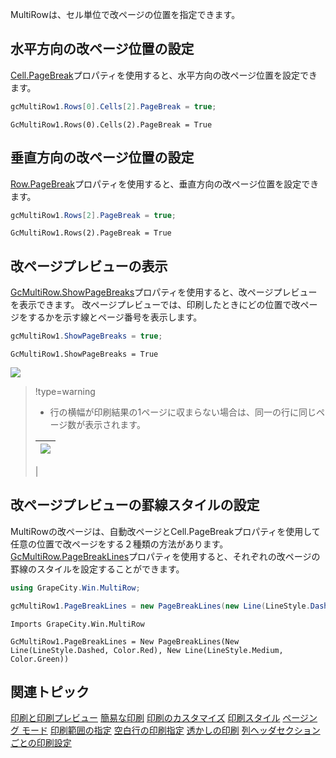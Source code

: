 MultiRowは、セル単位で改ページの位置を指定できます。

## 水平方向の改ページ位置の設定

[Cell.PageBreak](gcdocsite__documentlink?toc-item-id=96ddf57c-5264-4ed7-8c64-8693b390e566)プロパティを使用すると、水平方向の改ページ位置を設定できます。
```csharp
gcMultiRow1.Rows[0].Cells[2].PageBreak = true;
```

```vbnet
GcMultiRow1.Rows(0).Cells(2).PageBreak = True
```

## 垂直方向の改ページ位置の設定

[Row.PageBreak](gcdocsite__documentlink?toc-item-id=39d7b8d5-679f-446e-8585-2b1e64016769)プロパティを使用すると、垂直方向の改ページ位置を設定できます。
```csharp
gcMultiRow1.Rows[2].PageBreak = true;
```

```vbnet
GcMultiRow1.Rows(2).PageBreak = True
```

## 改ページプレビューの表示

[GcMultiRow.ShowPageBreaks](gcdocsite__documentlink?toc-item-id=28118628-a804-48a9-8a11-a32da1224268)プロパティを使用すると、改ページプレビューを表示できます。
改ページプレビューでは、印刷したときにどの位置で改ページをするかを示す線とページ番号を表示します。
```csharp
gcMultiRow1.ShowPageBreaks = true;
```

```vbnet
GcMultiRow1.ShowPageBreaks = True
```

![](/DOCUMENT_SITE_LINK_PREFIX_HERE/document-site-files/images/f148c511-6e98-4b55-9904-150a375d5825/images/userguide/printing_breakpagepreview.png)

> !type=warning
>
> * 行の横幅が印刷結果の1ページに収まらない場合は、同一の行に同じページ数が表示されます。
>
> | ![](/DOCUMENT_SITE_LINK_PREFIX_HERE/document-site-files/images/f148c511-6e98-4b55-9904-150a375d5825/images/userguide/printing_pageprnumber_thumb.png) |
> | --- |
> |

## 改ページプレビューの罫線スタイルの設定

MultiRowの改ページは、自動改ページとCell.PageBreakプロパティを使用して任意の位置で改ページをする２種類の方法があります。
[GcMultiRow.PageBreakLines](gcdocsite__documentlink?toc-item-id=5ede2813-7ff4-452f-a177-76664e17835c)プロパティを使用すると、それぞれの改ページの罫線のスタイルを設定することができます。

```csharp
using GrapeCity.Win.MultiRow;

gcMultiRow1.PageBreakLines = new PageBreakLines(new Line(LineStyle.Dashed, Color.Red), new Line(LineStyle.Medium, Color.Green));
```

```vbnet
Imports GrapeCity.Win.MultiRow

GcMultiRow1.PageBreakLines = New PageBreakLines(New Line(LineStyle.Dashed, Color.Red), New Line(LineStyle.Medium, Color.Green))
```

## 関連トピック

[印刷と印刷プレビュー](gcdocsite__documentlink?toc-item-id=5b3a3722-2e41-4abb-b461-77030eab0b12)
[簡易な印刷](gcdocsite__documentlink?toc-item-id=3951a446-7fd8-464c-9e71-a36f3e83307f)
[印刷のカスタマイズ](gcdocsite__documentlink?toc-item-id=f929245c-c3d2-42d3-b12f-a4df3fe50c44)
[印刷スタイル](gcdocsite__documentlink?toc-item-id=aa24eab5-0dba-4555-aab5-5cb3bb11a11e)
[ページング モード](gcdocsite__documentlink?toc-item-id=8d04ca3a-1cf5-42a2-a3f7-faa8d97cda95)
[印刷範囲の指定](gcdocsite__documentlink?toc-item-id=578fac0a-450b-484d-809b-3d44fcfc82c6)
[空白行の印刷指定](gcdocsite__documentlink?toc-item-id=34938ed2-ecdf-48a4-a270-f790bcf91fc4)
[透かしの印刷](gcdocsite__documentlink?toc-item-id=a5afb1e3-9cd7-4e58-8fd3-e1d222116610)
[列ヘッダセクションごとの印刷設定](gcdocsite__documentlink?toc-item-id=9861ae8a-85df-4af0-9bb2-c896038b70af)